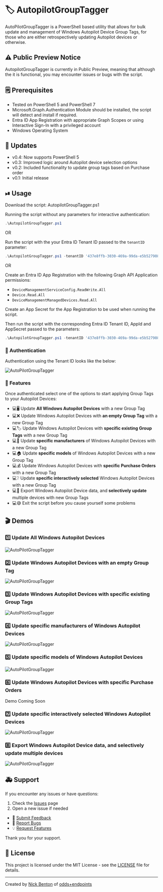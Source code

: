 # 🏷 AutopilotGroupTagger

AutoPilotGroupTagger is a PowerShell based utility that allows for bulk update and management of Windows Autopilot Device Group Tags, for those who are either retrospectively updating Autopilot devices or otherwise.

## ⚠ Public Preview Notice

AutopilotGroupTagger is currently in Public Preview, meaning that although the it is functional, you may encounter issues or bugs with the script.

## 🗒 Prerequisites

- Tested on PowerShell 5 and PowerShell 7
- Microsoft.Graph.Authentication Module should be installed, the script will detect and install if required.
- Entra ID App Registration with appropriate Graph Scopes or using Interactive Sign-In with a privileged account
- Windows Operating System

## 🔄 Updates

- v0.4: Now supports PowerShell 5
- v0.3: Improved logic around Autopilot device selection options
- v0.2: Included functionality to update group tags based on Purchase order
- v0.1: Initial release

## ⏯ Usage

Download the script: AutopilotGroupTagger.ps1

Running the script without any parameters for interactive authentication:

```powershell
.\AutopilotGroupTagger.ps1
```

OR

Run the script with the your Entra ID Tenant ID passed to the `tenantID` parameter:

```powershell
.\AutopilotGroupTagger.ps1 -tenantID '437e8ffb-3030-469a-99da-e5b527908099'
```

OR

Create an Entra ID App Registration with the following Graph API Application permissions:

- `DeviceManagementServiceConfig.ReadWrite.All`
- `Device.Read.All`
- `DeviceManagementManagedDevices.Read.All`

Create an App Secret for the App Registration to be used when running the script.

Then run the script with the corresponding Entra ID Tenant ID, AppId and AppSecret passed to the parameters:

```powershell
.\AutopilotGroupTagger.ps1 -tenantID '437e8ffb-3030-469a-99da-e5b527908099' -appId '799ebcfa-ca81-4e63-baaf-a35123164d78' -appSecret 'g708Q~uot4xo9dU_1TjGQIuUr0UyBHNZmY2mdcy6'
```

### 🔐 Authentication

Authentication using the Tenant ID looks like the below:

![AutoPilotGroupTagger](img/agt-demo-auth-tenant.gif)

### 🌟 Features

Once authenticated select one of the options to start applying Group Tags to your Autopilot Devices:

- 💻🖥 Update **All Windows Autopilot Devices** with a new Group Tag
- 💻❌ Update Windows Autopilot Devices with **an empty Group Tag** with a new Group Tag
- 💻🏷 Update Windows Autopilot Devices with **specific existing Group Tags** with a new Group Tag
- 💻🏢 Update **specific manufacturers** of Windows Autopilot Devices with a new Group Tag
- 💻🏠 Update **specific models** of Windows Autopilot Devices with a new Group Tag
- 💻💰 Update Windows Autopilot Devices with **specific Purchase Orders** with a new Group Tag
- 💻❔ Update **specific interactively selected** Windows Autopilot Devices with a new Group Tag
- 💻📔 Export Windows Autopilot Device data, and **selectively update** multiple devices with new Group Tags
- 💻😅 Exit the script before you cause yourself some problems

## 🎬 Demos

### 1️⃣ Update All Windows Autopilot Devices

![AutoPilotGroupTagger](img/agt-demo-alldevices.gif)

### 2️⃣ Update Windows Autopilot Devices with an empty Group Tag

![AutoPilotGroupTagger](img/agt-demo-allempty.gif)

### 3️⃣ Update Windows Autopilot Devices with specific existing Group Tags

![AutoPilotGroupTagger](img/agt-demo-tags.gif)

### 4️⃣ Update specific manufacturers of Windows Autopilot Devices

![AutoPilotGroupTagger](img/agt-demo-makes.gif)

### 5️⃣ Update specific models of Windows Autopilot Devices

![AutoPilotGroupTagger](img/agt-demo-models.gif)

### 6️⃣ Update Windows Autopilot Devices with specific Purchase Orders

Demo Coming Soon

### 7️⃣ Update specific interactively selected Windows Autopilot Devices

![AutoPilotGroupTagger](img/agt-demo-specific.gif)

### 8️⃣ Export Windows Autopilot Device data, and selectively update multiple devices

![AutoPilotGroupTagger](img/agt-demo-report.gif)

## 🚑 Support

If you encounter any issues or have questions:

1. Check the [Issues](https://github.com/ennnbeee/AutopilotGroupTagger/issues) page
2. Open a new issue if needed

- 📝 [Submit Feedback](https://github.com/ennnbeee/AutopilotGroupTagger/issues/new?labels=feedback)
- 🐛 [Report Bugs](https://github.com/ennnbeee/AutopilotGroupTagger/issues/new?labels=bug)
- 💡 [Request Features](https://github.com/ennnbeee/AutopilotGroupTagger/issues/new?labels=enhancement)

Thank you for your support.

## 📜 License

This project is licensed under the MIT License - see the [LICENSE](LICENSE) file for details.

---

Created by [Nick Benton](https://github.com/ennnbeee) of [odds+endpoints](https://www.oddsandendpoints.co.uk/)
